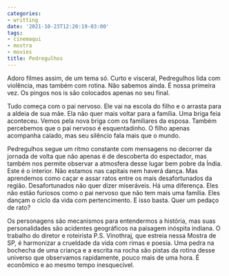 ```yaml
---
categories:
- writting
date: '2021-10-23T12:20:19-03:00'
tags:
- cinemaqui
- mostra
- movies
title: Pedregulhos
---
```


Adoro filmes assim, de um tema só. Curto e visceral, Pedregulhos lida com violência, mas também com rotina. Não sabemos ainda. É nossa primeira vez. Os pingos nos is são colocados apenas no seu final.

Tudo começa com o pai nervoso. Ele vai na escola do filho e o arrasta para a aldeia de sua mãe. Ela não quer mais voltar para a família. Uma briga feia aconteceu. Vemos pela nova briga com os familiares da esposa. Também percebemos que o pai nervoso é esquentadinho. O filho apenas acompanha calado, mas seu silêncio fala mais que o mundo.

Pedregulhos segue um ritmo constante com mensagens no decorrer da jornada de volta que não apenas é de descoberta do espectador, mas também nos permite observar a atmosfera desse lugar bem pobre da Índia. Este é o interior. Não estamos nas capitais nem haverá dança. Mas aprendemos como caçar e assar ratos entre os mais desafortunados da região. Desafortunados não quer dizer miseráveis. Há uma diferença. Eles não estão furiosos como o pai nervoso que não tem mais uma família. Eles dançam o ciclo da vida com pertencimento. E isso basta. Quer um pedaço de rato?

Os personagens são mecanismos para entendermos a história, mas suas personalidades são acidentes geográficos na paisagem inóspita indiana. O trabalho do diretor e roteirista P.S. Vinothraj, que estreia nessa Mostra de SP, é harmonizar a crueldade da vida com rimas e poesia. Uma pedra na bochecha de uma criança e a escrita na rocha são pistas da rotina desse universo que observamos rapidamente, pouco mais de uma hora. É econômico e ao mesmo tempo inesquecível.

